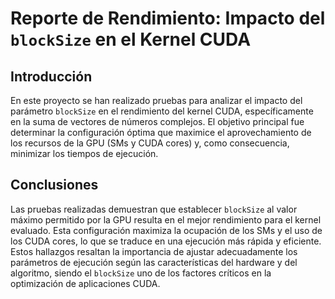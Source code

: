 # Reporte de Rendimiento: Impacto del `blockSize` en el Kernel CUDA

## Introducción

En este proyecto se han realizado pruebas para analizar el impacto del parámetro `blockSize` en el rendimiento del kernel CUDA, específicamente en la suma de vectores de números complejos. El objetivo principal fue determinar la configuración óptima que maximice el aprovechamiento de los recursos de la GPU (SMs y CUDA cores) y, como consecuencia, minimizar los tiempos de ejecución.

## Conclusiones

Las pruebas realizadas demuestran que establecer `blockSize` al valor máximo permitido por la GPU resulta en el mejor rendimiento para el kernel evaluado. Esta configuración maximiza la ocupación de los SMs y el uso de los CUDA cores, lo que se traduce en una ejecución más rápida y eficiente. Estos hallazgos resaltan la importancia de ajustar adecuadamente los parámetros de ejecución según las características del hardware y del algoritmo, siendo el `blockSize` uno de los factores críticos en la optimización de aplicaciones CUDA.
